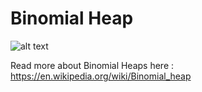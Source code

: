 # Binomial Heap

![alt text](https://upload.wikimedia.org/wikipedia/commons/thumb/c/cf/Binomial_Trees.svg/700px-Binomial_Trees.svg.png)

Read more about Binomial Heaps here : https://en.wikipedia.org/wiki/Binomial_heap
